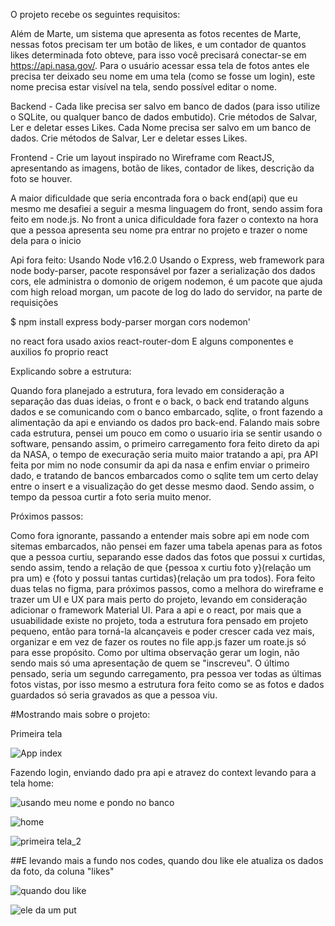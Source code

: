 O projeto recebe os seguintes requisitos:

Além de Marte, um sistema que apresenta as fotos recentes de Marte, nessas fotos precisam ter um botão de likes,
 e um contador de quantos likes determinada foto obteve, para isso você precisará conectar-se em https://api.nasa.gov/.
Para o usuário acessar essa tela de fotos antes ele precisa ter deixado seu nome em uma tela (como se fosse um login), 
este nome precisa estar visível na tela, sendo possível editar o nome.

Backend - Cada like precisa ser salvo em banco de dados (para isso utilize o SQLite, ou qualquer banco de dados embutido).
Crie métodos de Salvar, Ler e deletar esses Likes.
 Cada Nome precisa ser salvo em um banco de dados.
Crie métodos de Salvar, Ler e deletar esses Likes.

Frontend - Crie um layout inspirado no Wireframe com ReactJS, apresentando as imagens, botão de likes, contador de likes, 
descrição da foto se houver.


A maior dificuldade que seria encontrada fora o back end(api) que eu mesmo me desafiei a seguir a mesma linguagem do front,
sendo assim fora feito em node.js. No front a unica dificuldade fora fazer o contexto na hora que a pessoa apresenta seu nome
pra entrar no projeto e trazer o nome dela para o inicio

Api fora feito:
Usando Node v16.2.0
Usando o 
	Express, web framework para node 
	body-parser, pacote responsável por fazer a serialização dos dados
	cors, ele administra o domonio de origem
	nodemon, é um pacote que ajuda com high reload
	morgan, um pacote de log do lado do servidor, na parte de requisições


$ npm install express body-parser morgan cors nodemon'

no react fora usado
	axios
	react-router-dom
	E alguns componentes e auxilios fo proprio react

Explicando sobre a estrutura:

Quando fora planejado a estrutura, fora levado em consideração a separação das duas ideias, o front e o back, o back end
tratando alguns dados e se comunicando com o banco embarcado, sqlite, o front fazendo a alimentação da api e 
enviando os dados pro back-end.
Falando mais sobre cada estrutura, pensei um pouco em como o usuario iria se sentir usando o software,
pensando assim, o primeiro carregamento fora feito direto da api da NASA, o tempo de execuração seria muito maior tratando a api,
pra API feita por mim no node consumir da api da nasa e enfim enviar o primeiro dado,
 e tratando de bancos embarcados como o sqlite tem um certo delay entre o insert e a visualização do get desse mesmo daod.
 Sendo assim, o tempo da pessoa curtir a foto seria muito menor.

Próximos passos:

Como fora ignorante, passando a entender mais sobre api em node com sitemas embarcados, não pensei em fazer uma tabela apenas
para as fotos que a pessoa curtiu, separando esse dados das fotos que possui x curtidas, sendo assim, tendo a relação de que 
{pessoa x curtiu foto y}(relação um pra um) e {foto y possui tantas curtidas}(relação um pra todos).
Fora feito duas telas no figma, para próximos passos, como a melhora do wireframe e trazer um UI e UX para mais perto do projeto, 
levando em consideração adicionar o framework Material UI.
Para a api e o react, por mais que a usuabilidade existe no projeto, toda a estrutura fora pensado em projeto pequeno, então
para torná-la alcançaveis e poder crescer cada vez mais, organizar e em vez de fazer os routes no file app.js fazer um roate.js
 só para esse propósito.
Como por ultima observação gerar um login, não sendo mais só uma apresentação de quem se "inscreveu".
O último pensado, seria um segundo carregamento, pra pessoa ver todas as últimas fotos vistas,
por isso mesmo a estrutura fora feito como se as fotos e dados guardados só seria gravados as que a pessoa viu.



#Mostrando mais sobre o projeto:

Primeira tela

![App index](https://user-images.githubusercontent.com/50595684/121610856-54cd1e80-ca2d-11eb-8f4b-3c87f8f626a4.PNG)

Fazendo login, enviando dado pra api e atravez do context levando para a tela home:

![usando meu nome e pondo no banco](https://user-images.githubusercontent.com/50595684/121610896-69111b80-ca2d-11eb-9c43-e6dce3df5ce3.PNG)


![home](https://user-images.githubusercontent.com/50595684/121610901-6ca4a280-ca2d-11eb-8fc7-becaf1070959.PNG)


![primeira tela_2](https://user-images.githubusercontent.com/50595684/121610904-70382980-ca2d-11eb-9620-9d8dcba1f9e5.PNG)


##E levando mais a fundo nos codes, quando dou like ele atualiza os dados da foto, da coluna "likes"

![quando dou like](https://user-images.githubusercontent.com/50595684/121610932-83e39000-ca2d-11eb-89ce-381be9b3fe24.PNG)

![ele da um put](https://user-images.githubusercontent.com/50595684/121610940-87771700-ca2d-11eb-9a59-959be01f1036.PNG)




